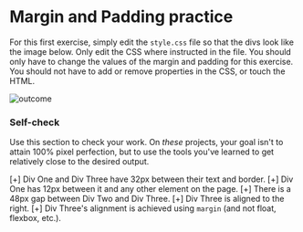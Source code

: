 # Margin and Padding practice

For this first exercise, simply edit the `style.css` file so that the divs look like the image below. Only edit the CSS where instructed in the file.  You should only have to change the values of the margin and padding for this exercise. You should not have to add or remove properties in the CSS, or touch the HTML.

![outcome](./desired-outcome.png)

### Self-check 
Use this section to check your work. On _these_ projects, your goal isn't to attain 100% pixel perfection, but to use the tools you've learned to get relatively close to the desired output.

[+] Div One and Div Three have 32px between their text and border.
[+] Div One has 12px between it and any other element on the page.
[+] There is a 48px gap between Div Two and Div Three.
[+] Div Three is aligned to the right.
[+] Div Three's alignment is achieved using `margin` (and not float, flexbox, etc.).